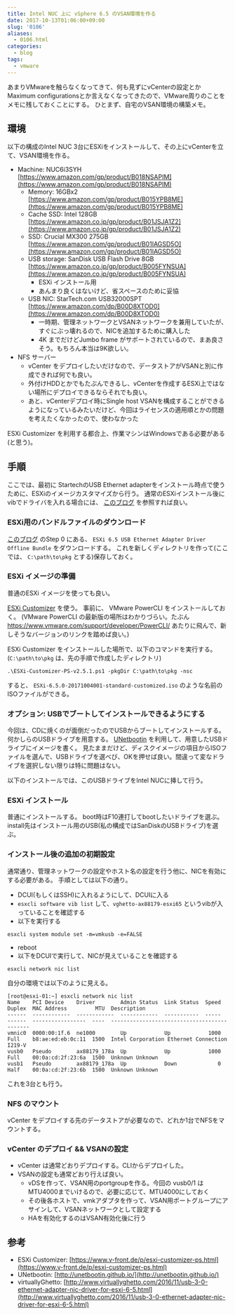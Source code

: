 ```yaml
---
title: Intel NUC 上に vSphere 6.5 のVSAN環境を作る
date: 2017-10-13T01:06:00+09:00
slug: '0106'
aliases:
  - 0106.html
categories:
  - blog
tags:
  - vmware
---
```



あまりVMwareを触らなくなってきて、何も見ずにvCenterの設定とかMaximum configurationsとか言えなくなってきたので、VMware周りのことをメモに残しておくことにする。
ひとまず、自宅のVSAN環境の構築メモ。

## 環境
以下の構成のIntel NUC 3台にESXiをインストールして、その上にvCenterを立て、VSAN環境を作る。

* Machine: NUC6i3SYH [https://www.amazon.com/gp/product/B018NSAPIM](https://www.amazon.com/gp/product/B018NSAPIM)
    * Memory: 16GBx2 [https://www.amazon.com/gp/product/B015YPB8ME](https://www.amazon.com/gp/product/B015YPB8ME)
    * Cache SSD: Intel 128GB [https://www.amazon.co.jp/gp/product/B01JSJA1Z2](https://www.amazon.co.jp/gp/product/B01JSJA1Z2)
    * SSD: Crucial MX300 275GB [https://www.amazon.com/gp/product/B01IAGSD5O](https://www.amazon.com/gp/product/B01IAGSD5O)
    * USB storage: SanDisk USB Flash Drive 8GB [https://www.amazon.co.jp/gp/product/B005FYNSUA](https://www.amazon.co.jp/gp/product/B005FYNSUA)
        * ESXi インストール用
        * あんまり良くはないけど、省スペースのために妥協
    * USB NIC: StarTech.com USB32000SPT [https://www.amazon.com/dp/B00D8XTOD0](https://www.amazon.com/dp/B00D8XTOD0)
        * 一時期、管理ネットワークとVSANネットワークを兼用していたが、すぐにぶっ壊れるので、NICを追加するために購入した
        * 4K までだけどJumbo frame がサポートされているので、まあ良さそう。もちろん本当は9K欲しい。
* NFS サーバー
    * vCenter をデプロイしたいだけなので、データストアがVSANと別に作成できれば何でも良い。
    * 外付けHDDとかでもたぶんできるし、vCenterを作成するESXi上ではない場所にデプロイできるならそれでも良い。
    * あと、vCenterデプロイ時にSingle host VSANを構成することができるようになっているみたいだけど、今回はライセンスの適用順とかの問題を考えたくなかったので、使わなかった

ESXi Customizer を利用する都合上、作業マシンはWindowsである必要がある(と思う)。

## 手順
ここでは、最初に StartechのUSB Ethernet adapterをインストール時点で使うために、ESXiのイメージカスタマイズから行う。
通常のESXiインストール後にvibでドライバを入れる場合には、 [このブログ](http://www.virtuallyghetto.com/2016/11/usb-3-0-ethernet-adapter-nic-driver-for-esxi-6-5.html) を参照すれば良い。

### ESXi用のバンドルファイルのダウンロード
[このブログ](http://www.virtuallyghetto.com/2016/11/usb-3-0-ethernet-adapter-nic-driver-for-esxi-6-5.html) のStep 0 にある、 `ESXi 6.5 USB Ethernet Adapter Driver Offline Bundle` をダウンロードする。
これを新しくディレクトリを作って(ここでは、 `C:\path\to\pkg` とする)保存しておく。

### ESXi イメージの準備
普通のESXi イメージを使っても良い。

[ESXi Customizer](https://www.v-front.de/p/esxi-customizer-ps.html) を使う。
事前に、 VMware PowerCLI をインストールしておく。
(VMware PowerCLI の最新版の場所はわかりづらい。たぶん https://www.vmware.com/support/developer/PowerCLI/ あたりに飛んで、新しそうなバージョンのリンクを踏めば良い。)

ESXi Customizer をインストールした場所で、以下のコマンドを実行する。
(`C:\path\to\pkg` は、先の手順で作成したディレクトリ)
```
.\ESXi-Customizer-PS-v2.5.1.ps1 -pkgDir C:\path\to\pkg -nsc
```

すると、 `ESXi-6.5.0-20171004001-standard-customized.iso` のような名前のISOファイルができる。

### オプション: USBでブートしてインストールできるようにする

今回は、CDに焼くのが面倒だったのでUSBからブートしてインストールする。
何かしらのUSBドライブを用意する。
[UNetbootin](http://unetbootin.github.io/) を利用して、用意したUSBドライブにイメージを書く。
見たままだけど、ディスクイメージの項目からISOファイルを選んで、USBドライブを選べび、OKを押せば良い。間違って変なドライブを選択しない限りは特に問題はない。

以下のインストールでは、このUSBドライブをIntel NUCに挿して行う。

### ESXi インストール

普通にインストールする。
boot時はF10連打してbootしたいドライブを選ぶ。
install先はインストール用のUSB(私の構成ではSanDiskのUSBドライブ)を選ぶ。

### インストール後の追加の初期設定

通常通り、管理ネットワークの設定やホスト名の設定を行う他に、NICを有効にする必要がある。
手順としては以下の通り。

* DCUI(もしくはSSH)に入れるようにして、DCUIに入る
* `esxcli software vib list` して、`vghetto-ax88179-esxi65` というvibが入っていることを確認する
* 以下を実行する
```
esxcli system module set -m=vmkusb -e=FALSE
```
* reboot
* 以下をDCUIで実行して、NICが見えていることを確認する
```
esxcli network nic list
```

自分の環境では以下のように見える。
```
[root@esxi-01:~] esxcli network nic list
Name    PCI Device    Driver        Admin Status  Link Status  Speed  Duplex  MAC Address         MTU  Description
------  ------------  ------------  ------------  -----------  -----  ------  -----------------  ----  --------------------------------------------
vmnic0  0000:00:1f.6  ne1000        Up            Up            1000  Full    b8:ae:ed:eb:0c:11  1500  Intel Corporation Ethernet Connection I219-V
vusb0   Pseudo        ax88179_178a  Up            Up            1000  Full    00:0a:cd:2f:23:6a  1500  Unknown Unknown
vusb1   Pseudo        ax88179_178a  Up            Down             0  Half    00:0a:cd:2f:23:6b  1500  Unknown Unknown
```

これを3台とも行う。

### NFS のマウント

vCenter をデプロイする先のデータストアが必要なので、どれか1台でNFSをマウントする。

### vCenter のデプロイ && VSANの設定

* vCenter は通常どおりデプロイする。CLIからデプロイした。
* VSANの設定も通常どおり行えば良い。
    * vDSを作って、VSAN用のportgroupを作る。今回の vusb0/1 はMTU4000までいけるので、必要に応じて、MTU4000にしておく
    * その後各ホストで、vmkアダプタを作って、VSAN用ポートグループにアサインして、VSANネットワークとして設定する
    * HAを有効化するのはVSAN有効化後に行う


## 参考
* ESXi Customizer: [https://www.v-front.de/p/esxi-customizer-ps.html](https://www.v-front.de/p/esxi-customizer-ps.html)
* UNetbootin: [http://unetbootin.github.io/](http://unetbootin.github.io/)
* virtuallyGhetto: [http://www.virtuallyghetto.com/2016/11/usb-3-0-ethernet-adapter-nic-driver-for-esxi-6-5.html](http://www.virtuallyghetto.com/2016/11/usb-3-0-ethernet-adapter-nic-driver-for-esxi-6-5.html)
